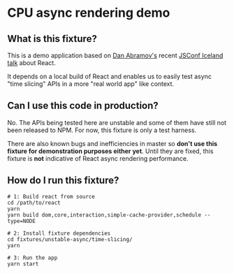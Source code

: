 # CPU async rendering demo

## What is this fixture?

This is a demo application based on [Dan Abramov's](https://github.com/gaearon) recent [JSConf Iceland talk](https://reactjs.org/blog/2018/03/01/sneak-peek-beyond-react-16.html) about React.

It depends on a local build of React and enables us to easily test async "time slicing" APIs in a more "real world app" like context.

## Can I use this code in production?

No. The APIs being tested here are unstable and some of them have still not been released to NPM. For now, this fixture is only a test harness.

There are also known bugs and inefficiencies in master so **don't use this fixture for demonstration purposes either yet**. Until they are fixed, this fixture is **not** indicative of React async rendering performance.

## How do I run this fixture?

```shell
# 1: Build react from source
cd /path/to/react
yarn
yarn build dom,core,interaction,simple-cache-provider,schedule --type=NODE

# 2: Install fixture dependencies
cd fixtures/unstable-async/time-slicing/
yarn

# 3: Run the app
yarn start
```
